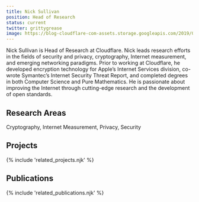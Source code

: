 ```yaml
---
title: Nick Sullivan
position: Head of Research
status: current
twitter: grittygrease
image: https://blog-cloudflare-com-assets.storage.googleapis.com/2019/09/BJ4NgXVj_400x400.jpg
---
```


Nick Sullivan is Head of Research at Cloudflare. Nick leads research efforts in the fields of security and privacy, cryptography, Internet measurement, and emerging networking paradigms. Prior to working at Cloudflare, he developed encryption technology for Apple’s Internet Services division, co-wrote Symantec’s Internet Security Threat Report, and completed degrees in both Computer Science and Pure Mathematics. He is passionate about improving the Internet through cutting-edge research and the development of open standards.

## Research Areas 
Cryptography, Internet Measurement, Privacy, Security

## Projects 
{% include 'related_projects.njk' %}

## Publications 
{% include 'related_publications.njk' %}

